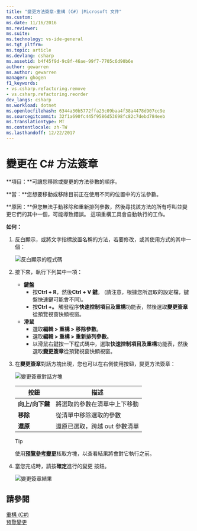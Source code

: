```yaml
---
title: "變更方法簽章-重構 (C#) |Microsoft 文件"
ms.custom: 
ms.date: 11/16/2016
ms.reviewer: 
ms.suite: 
ms.technology: vs-ide-general
ms.tgt_pltfrm: 
ms.topic: article
ms.devlang: csharp
ms.assetid: b4f45f9d-9c8f-46ae-99f7-7705c6d90b6e
author: gewarren
ms.author: gewarren
manager: ghogen
f1_keywords:
- vs.csharp.refactoring.remove
- vs.csharp.refactoring.reorder
dev_langs: csharp
ms.workload: dotnet
ms.openlocfilehash: 6344a30b5772ffa23c09baa4f38a4478d907cc9e
ms.sourcegitcommit: 32f1a690fc445f9586d53698fc82c7debd784eeb
ms.translationtype: MT
ms.contentlocale: zh-TW
ms.lasthandoff: 12/22/2017
---
```

# <a name="change-a-method-signature-in-c"></a>變更在 C# 方法簽章 #
**項目：**可讓您移除或變更的方法參數的順序。

**當：**您想要移動或移除目前正在使用不同的位置中的方法參數。  

**原因：**但您無法手動移除和重新排列參數，然後尋找該方法的所有呼叫並變更它們的其中一個，可能導致錯誤。  這項重構工具會自動執行的工作。

**如何：**

1. 反白顯示，或將文字指標放置名稱的方法，若要修改，或其使用方式的其中一個：

   ![反白顯示的程式碼](media/changesignature_highlight.png)

1. 接下來，執行下列其中一項：
   * **鍵盤**
     * 按**Ctrl + R**，然後**Ctrl + V 鍵**。  (請注意，根據您所選取的設定檔，鍵盤快速鍵可能會不同)。
     * 按**Ctrl +。** 觸發程序**快速控制項目及重構**功能表，然後選取**變更簽章**從預覽視窗快顯視窗。
   * **滑鼠**
     * 選取**編輯 > 重構 > 移除參數**。
     * 選取**編輯 > 重構 > 重新排列參數**。
     * 以滑鼠右鍵按一下程式碼中，選取**快速控制項目及重構**功能表，然後選取**變更簽章**從預覽視窗快顯視窗。

1. 在**變更簽章**對話方塊出現，您也可以在右側使用按鈕，變更方法簽章：

   ![變更簽章對話方塊](media/changesignature_dialog.png)

   | 按鈕 | 描述
   | ------ | ---
   | **向上/向下鍵** | 將選取的參數在清單中上下移動
   | **移除**  | 從清單中移除選取的參數
   | **還原** | 還原已選取，跨越 out 參數清單

   > [!TIP]
   > 使用[**預覽參考變更**](../../ide/preview-changes.md)核取方塊，以查看結果將會對它執行之前。

1. 當您完成時，請按**確定**進行的變更 按鈕。

   ![變更簽章結果](media/changesignature_result.png)

## <a name="see-also"></a>請參閱  
[重構 (C#)](../refactoring-csharp.md)  
[預覽變更](../../ide/preview-changes.md)